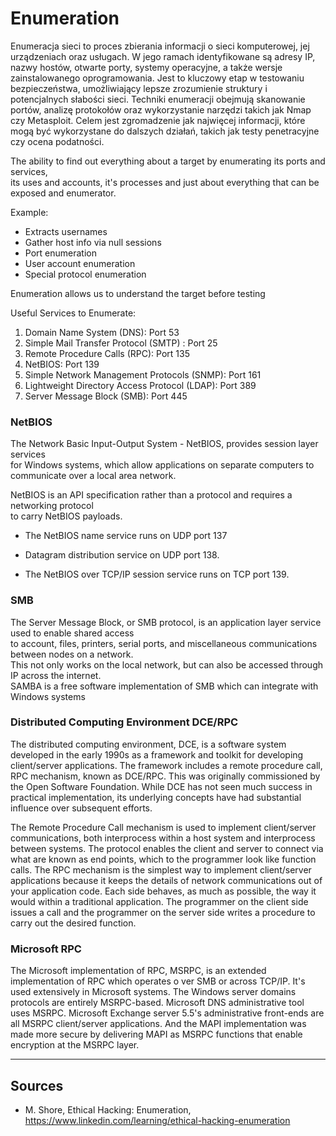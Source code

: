 # Enumeration

Enumeracja sieci to proces zbierania informacji o sieci 
komputerowej, jej urządzeniach oraz usługach. W jego ramach 
identyfikowane są adresy IP, nazwy hostów, otwarte porty, systemy 
operacyjne, a także wersje zainstalowanego oprogramowania. Jest to 
kluczowy etap w testowaniu bezpieczeństwa, umożliwiający lepsze 
zrozumienie struktury i potencjalnych słabości sieci. Techniki 
enumeracji obejmują skanowanie portów, analizę protokołów oraz 
wykorzystanie narzędzi takich jak Nmap czy Metasploit. Celem jest 
zgromadzenie jak najwięcej informacji, które mogą być wykorzystane 
do dalszych działań, takich jak testy penetracyjne czy ocena 
podatności.

The ability to find out everything about a target by enumerating its ports and services,  
its uses and accounts, it's processes and just about everything that can be exposed and enumerator.

Example:
- Extracts usernames
- Gather host info via null sessions
- Port enumeration
- User account enumeration
- Special protocol enumeration

Enumeration allows us to understand the target before testing

Useful Services to Enumerate:
1. Domain Name System (DNS): Port 53
2. Simple Mail Transfer Protocol (SMTP) : Port 25
3. Remote Procedure Calls (RPC): Port 135
4. NetBIOS: Port 139
5. Simple Network Management Protocols (SNMP): Port 161
6. Lightweight Directory Access Protocol (LDAP): Port 389
7. Server Message Block (SMB): Port 445

### NetBIOS
The Network Basic Input-Output System - NetBIOS, provides session layer services  
for Windows systems, which allow applications on separate computers to communicate
over a local area network.  

NetBIOS is an API specification rather than a protocol and requires a networking protocol  
to carry NetBIOS payloads.

- The NetBIOS name service runs on UDP port 137

- Datagram distribution service on UDP port 138.

- The NetBIOS over TCP/IP session service runs on TCP port 139.

### SMB
The Server Message Block, or SMB protocol, is an application layer service used to enable shared access  
to account, files, printers, serial ports, and miscellaneous communications between nodes on a network.  
This not only works on the local network, but can also be accessed through IP across the internet.  
SAMBA is a free software implementation of SMB which can integrate with Windows systems

### Distributed Computing Environment DCE/RPC

The distributed computing environment, DCE, is a software system developed in the early 1990s as a framework
and toolkit for developing client/server applications.
The framework includes a remote procedure call, RPC mechanism, known as DCE/RPC.
This was originally commissioned by the Open Software Foundation.
While DCE has not seen much success in practical implementation, its underlying concepts have had substantial influence
over subsequent efforts.

The Remote Procedure Call mechanism is used to implement client/server communications,
both interprocess within a host system and interprocess between systems.
The protocol enables the client and server to connect via what are known as end points,
which to the programmer look like function calls.
The RPC mechanism is the simplest way to implement client/server applications
because it keeps the details of network communications out of your application code.
Each side behaves, as much as possible, the way it would within a traditional application.
The programmer on the client side issues a call and the programmer on the server side writes a procedure
to carry out the desired function.

### Microsoft RPC
The Microsoft implementation of RPC, MSRPC, is an extended implementation of RPC
which operates o
ver SMB or across TCP/IP.
It's used extensively in Microsoft systems.
The Windows server domains protocols are entirely MSRPC-based.
Microsoft DNS administrative tool uses MSRPC. 
Microsoft Exchange server 5.5's administrative front-ends are all MSRPC client/server applications.
And the MAPI implementation was made more secure by delivering MAPI as MSRPC functions
that enable encryption at the MSRPC layer.

___
## Sources
- M. Shore, Ethical Hacking: Enumeration, https://www.linkedin.com/learning/ethical-hacking-enumeration


